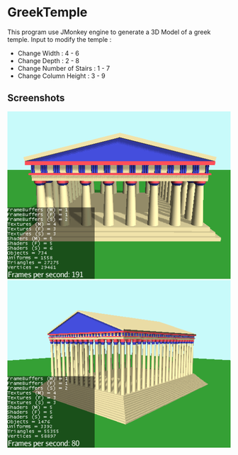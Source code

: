 # GreekTemple

This program use JMonkey engine to generate a 3D Model of a greek temple.
Input to modify the temple :
* Change Width : 4 - 6
* Change Depth : 2 - 8
* Change Number of Stairs : 1 - 7
* Change Column Height : 3 - 9

## Screenshots 
![Normal_Temple](doc/normal.png?raw=true "Normal_Temple")
![Bigger Temple](doc/bigger.png?raw=true "Bigger_Temple")
